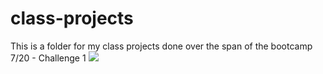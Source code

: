 # class-projects
This is a folder for my class projects done over the span of the bootcamp
7/20 - Challenge 1 
![](./assets/images/Screen%20Shot%202022-08-23%20at%207.15.35%20PM.png)
